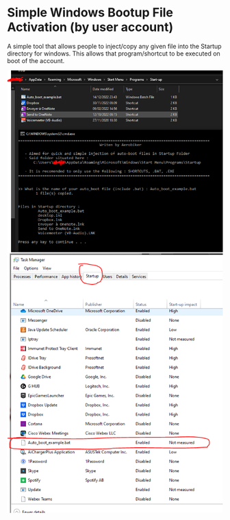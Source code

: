 # Simple Windows Bootup File Activation (by user account)
A simple tool that allows people to inject/copy any given file into the Startup directory for windows. This allows that program/shortcut to be executed on boot of the account.

![Example of the tool at work](Images/image.png)
![Example file in the startup menu](Images/image2.png)
